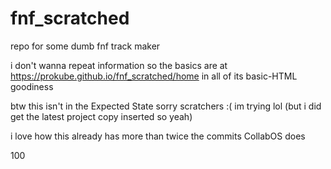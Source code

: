 # fnf_scratched
repo for some dumb fnf track maker

i don't wanna repeat information so the basics are at https://prokube.github.io/fnf_scratched/home in all of its basic-HTML goodiness

btw this isn't in the Expected State sorry scratchers :( im trying lol
(but i did get the latest project copy inserted so yeah)

i love how this already has more than twice the commits CollabOS does

100
